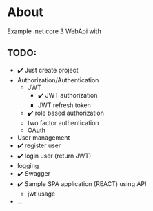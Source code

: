 # About

Example .net core 3 WebApi with 

## TODO:
* :heavy_check_mark: Just create project 
* Authorization/Authentication
  * JWT
    * :heavy_check_mark: JWT authorization
    * JWT refresh token
   * :heavy_check_mark: role based authorization
   * two factor authentication
   * OAuth
* User management
 * :heavy_check_mark: register user
 * :heavy_check_mark: login user (return JWT)
* logging
* :heavy_check_mark: Swagger
* :heavy_check_mark: Sample SPA application (REACT) using API
  * jwt usage
* ...
